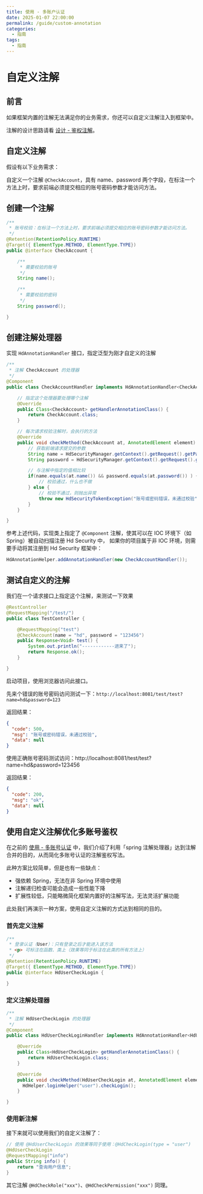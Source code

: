 ```yaml
---
title: 使用 - 多账户认证
date: 2025-01-07 22:00:00
permalink: /guide/custom-annotation
categories:
  - 指南
tags:
  - 指南
---
```


# 自定义注解

## 前言

如果框架内置的注解无法满足你的业务需求，你还可以自定义注解注入到框架中。

注解的设计思路请看 [设计 - 鉴权注解](/design/auth-annotation)。

## 自定义注解

假设有以下业务需求：

自定义一个注解 `@CheckAccount`，具有 name、password 两个字段，在标注一个方法上时，要求前端必须提交相应的账号密码参数才能访问方法。

## 创建一个注解

```java
/**
 * 账号校验：在标注一个方法上时，要求前端必须提交相应的账号密码参数才能访问方法。
 */
@Retention(RetentionPolicy.RUNTIME)
@Target({ ElementType.METHOD, ElementType.TYPE})
public @interface CheckAccount {

    /**
     * 需要校验的账号
     */
    String name();

    /**
     * 需要校验的密码
     */
    String password();

}
```

## 创建注解处理器

实现 `HdAnnotationHandler` 接口，指定泛型为刚才自定义的注解

```java
/**
 * 注解 CheckAccount 的处理器
 */
@Component
public class CheckAccountHandler implements HdAnnotationHandler<CheckAccount> {

    // 指定这个处理器要处理哪个注解
    @Override
    public Class<CheckAccount> getHandlerAnnotationClass() {
        return CheckAccount.class;
    }

    // 每次请求校验注解时，会执行的方法
    @Override
    public void checkMethod(CheckAccount at, AnnotatedElement element) {
        // 获取前端请求提交的参数
        String name = HdSecurityManager.getContext().getRequest().getParam("name");
        String password = HdSecurityManager.getContext().getRequest().getParam("password");

        // 与注解中指定的值相比较
        if(name.equals(at.name()) && password.equals(at.password()) ) {
            // 校验通过，什么也不做
        } else {
            // 校验不通过，则抛出异常
            throw new HdSecurityTokenException("账号或密码错误，未通过校验");
        }
    }

}
```

参考上述代码，实现类上指定了 `@Component` 注解，使其可以在 IOC 环境下（如 Spring）被自动扫描注册 Hd Security 中， 如果你的项目属于非 IOC 环境，则需要手动将其注册到 Hd Security 框架中：

```java
HdAnnotationHelper.addAnnotationHandler(new CheckAccountHandler());
```

## 测试自定义的注解

我们在一个请求接口上指定这个注解，来测试一下效果

```java
@RestController
@RequestMapping("/test/")
public class TestController {

    @RequestMapping("test")
    @CheckAccount(name = "hd", password = "123456")
    public Response<Void> test() {
        System.out.println("------------进来了");
        return Response.ok();
    }

}
```

启动项目，使用浏览器访问此接口。

先来个错误的账号密码访问测试一下：`http://localhost:8081/test/test?name=hd&password=123`

返回结果：

```json
{
  "code": 500,
  "msg": "账号或密码错误，未通过校验",
  "data": null
}
```

使用正确账号密码测试访问：http://localhost:8081/test/test?name=hd&password=123456

返回结果：

```json
{
  "code": 200,
  "msg": "ok",
  "data": null
}
```

## 使用自定义注解优化多账号鉴权

在之前的 [使用 - 多账号认证](/guide/account-type) 中，我们介绍了利用「spring 注解处理器」达到注解合并的目的，从而简化多账号认证的注解鉴权写法。

此种方案比较简单，但是也有一些缺点：

- 强依赖 Spring，无法在非 Spring 环境中使用
- 注解递归检查可能会造成一些性能下降
- 扩展性较低，只能略微简化框架内置好的注解写法，无法灵活扩展功能

此处我们再演示一种方案，使用自定义注解的方式达到相同的目的。

### 首先定义注解

```java
/**
 * 登录认证（User）：只有登录之后才能进入该方法
 * <p> 可标注在函数、类上（效果等同于标注在此类的所有方法上）
 */
@Retention(RetentionPolicy.RUNTIME)
@Target({ ElementType.METHOD, ElementType.TYPE})
public @interface HdUserCheckLogin {

}
```

### 定义注解处理器

```java
/**
 * 注解 HdUserCheckLogin 的处理器
 */
@Component
public class HdUserCheckLoginHandler implements HdAnnotationHandler<HdUserCheckLogin> {

    @Override
    public Class<HdUserCheckLogin> getHandlerAnnotationClass() {
        return HdUserCheckLogin.class;
    }

    @Override
    public void checkMethod(HdUserCheckLogin at, AnnotatedElement element) {
      HdHelper.loginHelper("user").checkLogin();
    }

}
```

### 使用新注解

接下来就可以使用我们的自定义注解了：

```java
// 使用 @HdUserCheckLogin 的效果等同于使用：@HdCheckLogin(type = "user")
@HdUserCheckLogin
@RequestMapping("info")
public String info() {
    return "查询用户信息";
}
```

其它注解 `@HdCheckRole("xxx")`、`@HdCheckPermission("xxx")` 同理。
